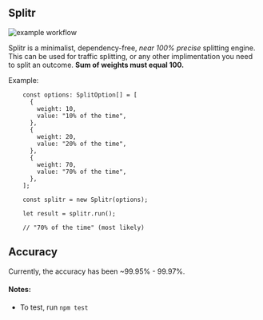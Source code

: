 ## Splitr

![example workflow](https://github.com/christopherarter/splitr/actions/workflows/CI.yaml/badge.svg)

Splitr is a minimalist, dependency-free, _near 100% precise_ splitting engine. This can be used for traffic splitting, or any other implimentation you need to split an outcome. **Sum of weights must equal 100.**

Example:

```
    const options: SplitOption[] = [
      {
        weight: 10,
        value: "10% of the time",
      },
      {
        weight: 20,
        value: "20% of the time",
      },
      {
        weight: 70,
        value: "70% of the time",
      },
    ];

    const splitr = new Splitr(options);

    let result = splitr.run();

    // "70% of the time" (most likely)
```

## Accuracy

Currently, the accuracy has been ~99.95% - 99.97%.

#### Notes:

- To test, run `npm test`
